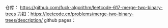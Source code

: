 仓库： https://github.com/fuck-algorithm/leetcode-617-merge-two-binary-trees 
力扣：https://leetcode.cn/problems/merge-two-binary-trees/description/
github pages： 